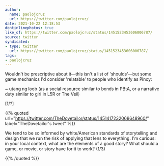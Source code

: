 ```yaml
---
author:
  name: paolojcruz
  url: https://twitter.com/paolojcruz/
date: 2021-10-22 12:18:53
dontinlinephotos: true
like_of: https://twitter.com/paolojcruz/status/1451523453606006787/
source: twitter
syndicated:
- type: twitter
  url: https://twitter.com/paolojcruz/status/1451523453606006787/
tags:
- paolojcruz
---
```


Wouldn't be prescriptive about it—this isn't a list of 'shoulds'—but some game mechanics I'd consider 'relatable' to people who identify as Pinoy:



~ utang ng loob (as a social resource similar to bonds in PBtA, or a narrative duty similar to giri in L5R or The Veil)



[1/?] 

{{% quoted url="https://twitter.com/TheDovetailor/status/1451417232068648960/" label="TheDovetailor's tweet" %}}

We tend to be so informed by white/American standards of storytelling and design that we run the risk of applying that lens to everything. I'm curious: in your local context, what are the elements of a good story? What should a game, or movie, or story have for it to work? (1/3)

{{% /quoted %}}